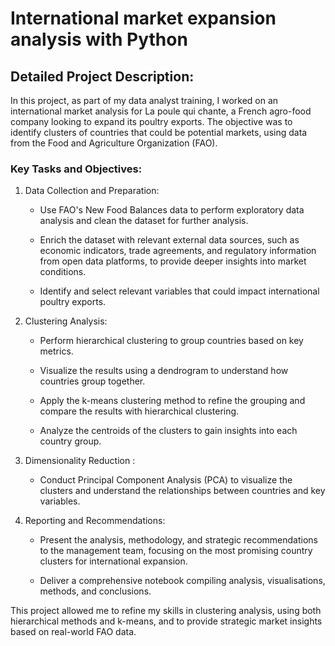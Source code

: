 # International market expansion analysis with Python

## Detailed Project Description:

In this project, as part of my data analyst training, I worked on an international market analysis for La poule qui chante, a French agro-food company looking to expand its poultry exports. The objective was to identify clusters of countries that could be potential markets, using data from the Food and Agriculture Organization (FAO).

### Key Tasks and Objectives:

1. Data Collection and Preparation:

    - Use FAO's New Food Balances data to perform exploratory data analysis and clean the dataset for further analysis.
  
    - Enrich the dataset with relevant external data sources, such as economic indicators, trade agreements, and regulatory information from open data platforms, to provide deeper insights into market conditions.
  
    - Identify and select relevant variables that could impact international poultry exports.

2. Clustering Analysis:

    - Perform hierarchical clustering to group countries based on key metrics.
      
    - Visualize the results using a dendrogram to understand how countries group together.
      
    - Apply the k-means clustering method to refine the grouping and compare the results with hierarchical clustering.
      
    - Analyze the centroids of the clusters to gain insights into each country group.

3. Dimensionality Reduction :

    - Conduct Principal Component Analysis (PCA) to visualize the clusters and understand the relationships between countries and key variables.

4. Reporting and Recommendations:

    - Present the analysis, methodology, and strategic recommendations to the management team, focusing on the most promising country clusters for international expansion.
      
    - Deliver a comprehensive notebook compiling analysis, visualisations, methods, and conclusions.

This project allowed me to refine my skills in clustering analysis, using both hierarchical methods and k-means, and to provide strategic market insights based on real-world FAO data.
